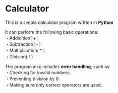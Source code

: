 # Calculator 
This is a simple calculator program written in **Python**  

It can perform the following basic operations:  
・Addidition( + )  
・Subtraction( - )  
・Multiplication( * )  
・Division( / )  

The program also includes **error handling**,  such as:  
・Checking for invalid numbers.  
・Preventing division by 0.  
・Making sure only correct operators are used.  
